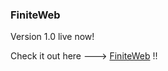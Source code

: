 ### FiniteWeb

Version 1.0 live now!

Check it out here ---> [FiniteWeb](http://www.finiteweb.org) !!
